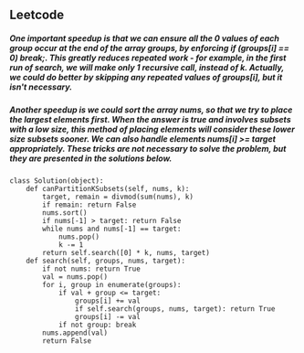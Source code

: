 ## Leetcode
##### One important speedup is that we can ensure all the 0 values of each group occur at the end of the array groups, by enforcing if (groups[i] == 0) break;. This greatly reduces repeated work - for example, in the first run of search, we will make only 1 recursive call, instead of k. Actually, we could do better by skipping any repeated values of groups[i], but it isn't necessary.
##### Another speedup is we could sort the array nums, so that we try to place the largest elements first. When the answer is true and involves subsets with a low size, this method of placing elements will consider these lower size subsets sooner. We can also handle elements nums[i] >= target appropriately. These tricks are not necessary to solve the problem, but they are presented in the solutions below.
```
class Solution(object):
    def canPartitionKSubsets(self, nums, k):
        target, remain = divmod(sum(nums), k)
        if remain: return False
        nums.sort()
        if nums[-1] > target: return False
        while nums and nums[-1] == target:
            nums.pop()
            k -= 1
        return self.search([0] * k, nums, target)
    def search(self, groups, nums, target):
        if not nums: return True
        val = nums.pop()
        for i, group in enumerate(groups):
            if val + group <= target:
                groups[i] += val
                if self.search(groups, nums, target): return True
                groups[i] -= val
            if not group: break
        nums.append(val)
        return False
```
